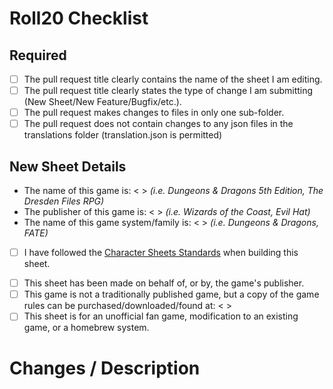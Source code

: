 <!-- ATTENTION: This Pull Request template changed on 03/17/22. Please ensure that you are completing this template to the fullest extent possible. -->

# Roll20 Checklist
## Required

<!-- Check these off by adding an 'x' to each of these boxes. If you fail to meet all these criteria, your PR will be rejected. -->

- [ ] The pull request title clearly contains the name of the sheet I am editing.
- [ ] The pull request title clearly states the type of change I am submitting (New Sheet/New Feature/Bugfix/etc.).
- [ ] The pull request makes changes to files in only one sub-folder.
- [ ] The pull request does not contain changes to any json files in the translations folder (translation.json is permitted)

## New Sheet Details

<!-- If you are submitting a new sheet to the repository, please fill in any empty spaces indicated by < >. -->

- The name of this game is: <   >  _(i.e. Dungeons & Dragons 5th Edition, The Dresden Files RPG)_
- The publisher of this game is: <   > _(i.e. Wizards of the Coast, Evil Hat)_
- The name of this game system/family is: <   > _(i.e. Dungeons & Dragons, FATE)_

- [ ] I have followed the [Character Sheets Standards](https://wiki.roll20.net/Building_Character_Sheets#Roll20_Character_Sheets_Repository) when building this sheet.

<!-- Please check any that apply: -->

- [ ] This sheet has been made on behalf of, or by, the game's publisher.
- [ ] This game is not a traditionally published game, but a copy of the game rules can be purchased/downloaded/found at: <   >
- [ ] This sheet is for an unofficial fan game, modification to an existing game, or a homebrew system.

# Changes / Description

<!-- This is an optional step, but detailing the nature of the changes makes it easier for other contributors to track down bugs and fix issues -->




